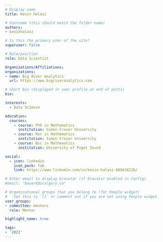 ```yaml
---
# Display name
title: Kevin Halasz

# Username (this should match the folder name)
authors:
- kevinhalasz

# Is this the primary user of the site?
superuser: false

# Role/position
role: Data Scientist

Organizations/Affiliations:
organizations:
- name: Big River Analytics
  url: https://www.bigriveranalytics.com

# Short bio (displayed in user profile at end of posts)
bio:

interests:
  - Data Science

education:
  courses:
    - course: PhD in Mathematics
      institution: Simon Fraser University
    - course: Msc in Mathematics
      institution: Simon Fraser University
    - course: Bsc in Mathematics
      institution: University of Puget Sound

social:
  - icon: linkedin
    icon_pack: fab
    link: https://www.linkedin.com/in/kevin-halasz-088436226/

# Enter email to display Gravatar (if Gravatar enabled in Config)
#email: "bauerk@ucalgary.ca"

# Organizational groups that you belong to (for People widget)
#   Set this to `[]` or comment out if you are not using People widget.
user_groups:
- committee: mentors
  role: Mentor

highlight_name: true

tags:
- '2022'
---
```

